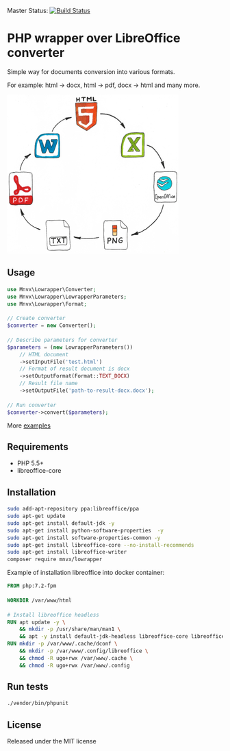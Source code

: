 Master Status: [![Build Status](https://travis-ci.org/mnvx/lowrapper.png?branch=master)](https://travis-ci.org/mnvx/lowrapper) 

# PHP wrapper over LibreOffice converter
Simple way for documents conversion into various formats.

For example: html -> docx, html -> pdf, docx -> html and many more.

![Formats](examples/formats.jpg "Formats")

## Usage

```php
use Mnvx\Lowrapper\Converter;
use Mnvx\Lowrapper\LowrapperParameters;
use Mnvx\Lowrapper\Format;

// Create converter
$converter = new Converter();

// Describe parameters for converter
$parameters = (new LowrapperParameters())
    // HTML document
    ->setInputFile('test.html')
    // Format of result document is docx
    ->setOutputFormat(Format::TEXT_DOCX)
    // Result file name
    ->setOutputFile('path-to-result-docx.docx');

// Run converter
$converter->convert($parameters);
```

More [examples](/examples)

## Requirements

- PHP 5.5+
- libreoffice-core

## Installation

```bash
sudo add-apt-repository ppa:libreoffice/ppa
sudo apt-get update
sudo apt-get install default-jdk -y
sudo apt-get install python-software-properties  -y
sudo apt-get install software-properties-common -y
sudo apt-get install libreoffice-core --no-install-recommends
sudo apt-get install libreoffice-writer
composer require mnvx/lowrapper
```

Example of installation libreoffice into docker container:

```dockerfile
FROM php:7.2-fpm

WORKDIR /var/www/html

# Install libreoffice headless
RUN apt update -y \
    && mkdir -p /usr/share/man/man1 \
    && apt -y install default-jdk-headless libreoffice-core libreoffice-writer libreoffice-calc
RUN mkdir -p /var/www/.cache/dconf \
    && mkdir -p /var/www/.config/libreoffice \
    && chmod -R ugo+rwx /var/www/.cache \
    && chmod -R ugo+rwx /var/www/.config
```

## Run tests

```bash
./vendor/bin/phpunit
```

## License

Released under the MIT license
